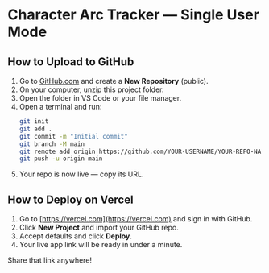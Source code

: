 # Character Arc Tracker — Single User Mode

## How to Upload to GitHub
1. Go to [GitHub.com](https://github.com) and create a **New Repository** (public).
2. On your computer, unzip this project folder.
3. Open the folder in VS Code or your file manager.
4. Open a terminal and run:
   ```bash
   git init
   git add .
   git commit -m "Initial commit"
   git branch -M main
   git remote add origin https://github.com/YOUR-USERNAME/YOUR-REPO-NAME.git
   git push -u origin main
   ```
5. Your repo is now live — copy its URL.

## How to Deploy on Vercel
1. Go to [https://vercel.com](https://vercel.com) and sign in with GitHub.
2. Click **New Project** and import your GitHub repo.
3. Accept defaults and click **Deploy**.
4. Your live app link will be ready in under a minute.

Share that link anywhere!
